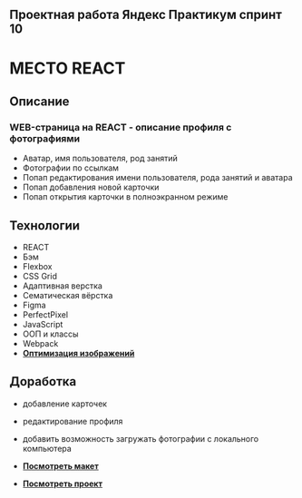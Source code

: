 ## **Проектная работа Яндекс Практикум спринт 10**

# **МЕСТО REACT**

## **Описание**

### **WEB-страница на REACT - описание профиля с фотографиями**

- Аватар, имя пользователя, род занятий
- Фотографии по ссылкам
- Попап редактирования имени пользователя, рода занятий и аватара
- Попап добавления новой карточки
- Попап открытия карточки в полноэкранном режиме


## **Технологии**

- REACT
- Бэм
- Flexbox
- CSS Grid
- Адаптивная верстка
- Сематическая вёрстка
- Figma
- PerfectPixel
- JavaScript
- ООП и классы
- Webpack
- [**Оптимизация изображений**](https://tinypng.com/)

## **Доработка**

- добавление карточек
- редактирование профиля
- добавить возможность загружать фотографии с локального компьютера

- [**Посмотреть макет**](https://www.figma.com/file/2cn9N9jSkmxD84oJik7xL7/JavaScript.-Sprint-4?node-id=0%3A1)
- [**Посмотреть проект**](https://motopeter.github.io/mesto)
